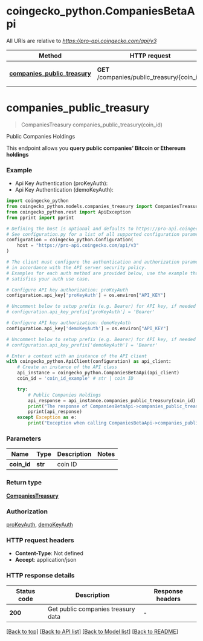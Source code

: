 # coingecko_python.CompaniesBetaApi

All URIs are relative to *https://pro-api.coingecko.com/api/v3*

Method | HTTP request | Description
------------- | ------------- | -------------
[**companies_public_treasury**](CompaniesBetaApi.md#companies_public_treasury) | **GET** /companies/public_treasury/{coin_id} | Public Companies Holdings


# **companies_public_treasury**
> CompaniesTreasury companies_public_treasury(coin_id)

Public Companies Holdings

This endpoint allows you **query public companies’ Bitcoin or Ethereum holdings**

### Example

* Api Key Authentication (proKeyAuth):
* Api Key Authentication (demoKeyAuth):

```python
import coingecko_python
from coingecko_python.models.companies_treasury import CompaniesTreasury
from coingecko_python.rest import ApiException
from pprint import pprint

# Defining the host is optional and defaults to https://pro-api.coingecko.com/api/v3
# See configuration.py for a list of all supported configuration parameters.
configuration = coingecko_python.Configuration(
    host = "https://pro-api.coingecko.com/api/v3"
)

# The client must configure the authentication and authorization parameters
# in accordance with the API server security policy.
# Examples for each auth method are provided below, use the example that
# satisfies your auth use case.

# Configure API key authorization: proKeyAuth
configuration.api_key['proKeyAuth'] = os.environ["API_KEY"]

# Uncomment below to setup prefix (e.g. Bearer) for API key, if needed
# configuration.api_key_prefix['proKeyAuth'] = 'Bearer'

# Configure API key authorization: demoKeyAuth
configuration.api_key['demoKeyAuth'] = os.environ["API_KEY"]

# Uncomment below to setup prefix (e.g. Bearer) for API key, if needed
# configuration.api_key_prefix['demoKeyAuth'] = 'Bearer'

# Enter a context with an instance of the API client
with coingecko_python.ApiClient(configuration) as api_client:
    # Create an instance of the API class
    api_instance = coingecko_python.CompaniesBetaApi(api_client)
    coin_id = 'coin_id_example' # str | coin ID

    try:
        # Public Companies Holdings
        api_response = api_instance.companies_public_treasury(coin_id)
        print("The response of CompaniesBetaApi->companies_public_treasury:\n")
        pprint(api_response)
    except Exception as e:
        print("Exception when calling CompaniesBetaApi->companies_public_treasury: %s\n" % e)
```



### Parameters


Name | Type | Description  | Notes
------------- | ------------- | ------------- | -------------
 **coin_id** | **str**| coin ID | 

### Return type

[**CompaniesTreasury**](CompaniesTreasury.md)

### Authorization

[proKeyAuth](../README.md#proKeyAuth), [demoKeyAuth](../README.md#demoKeyAuth)

### HTTP request headers

 - **Content-Type**: Not defined
 - **Accept**: application/json

### HTTP response details

| Status code | Description | Response headers |
|-------------|-------------|------------------|
**200** | Get public companies treasury data |  -  |

[[Back to top]](#) [[Back to API list]](../README.md#documentation-for-api-endpoints) [[Back to Model list]](../README.md#documentation-for-models) [[Back to README]](../README.md)

